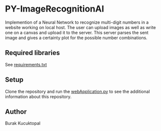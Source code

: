 # PY-ImageRecognitionAI
Implemention of a Neural Network to recognize multi-digit numbers in a website working on local host. The user can upload images as well as write one on a canvas and upload it to the server. This server parses the sent image and gives a certainty plot for the possible number combinations.


## Required libraries
See <a href="https://github.com/BurakKTopal/PY-NumberRecognitionAI/blob/main/requirements.txt">requirements.txt</a>


## Setup
Clone the repository and run the <a href="https://github.com/BurakKTopal/PY-NumberRecognitionAI/blob/main/webApplication/webApplication.py">webApplication.py</a> to see the additional information about this repository. 


## Author
Burak Kucuktopal
